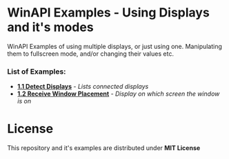 # WinAPI Examples - Using Displays and it's modes
WinAPI Examples of using multiple displays, or just using one. Manipulating them to fullscreen mode, and/or changing their values etc.

### List of Examples:
- [**1.1 Detect Displays**](https://github.com/ApplehatDot/WinAPI-Displays/tree/main/1.1%20Detect%20Displays) - _Lists connected displays_
- [**1.2 Receive Window Placement**](https://github.com/ApplehatDot/WinAPI-Displays/tree/main/1.2%20Receive%20Window%20Placement) - _Display on which screen the window is on_

# License
This repository and it's examples are distributed under **MIT License**
